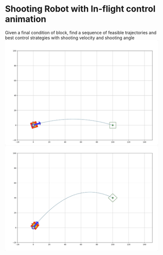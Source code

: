 # Shooting Robot with In-flight control animation
Given a final condition of block, find a sequence of feasible trajectories and best control strategies with shooting velocity and shooting angle
![](/Adaptive_Hooker/figures/time_consideration_animation.gif)
![](/Adaptive_Hooker/figures/time_consideration_animation_2.gif)
